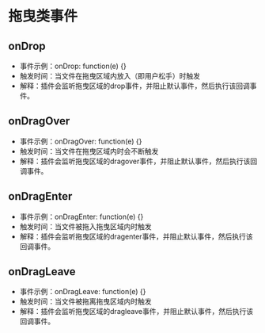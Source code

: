 # 拖曳类事件

## onDrop

* 事件示例：onDrop: function(e) {}
* 触发时间：当文件在拖曳区域内放入（即用户松手）时触发
* 解释：插件会监听拖曳区域的drop事件，并阻止默认事件，然后执行该回调事件。

## onDragOver

* 事件示例：onDragOver: function(e) {}
* 触发时间：当文件在拖曳区域内时会不断触发
* 解释：插件会监听拖曳区域的dragover事件，并阻止默认事件，然后执行该回调事件。

## onDragEnter

* 事件示例：onDragEnter: function(e) {}
* 触发时间：当文件被拖入拖曳区域内时触发
* 解释：插件会监听拖曳区域的dragenter事件，并阻止默认事件，然后执行该回调事件。

## onDragLeave

* 事件示例：onDragLeave: function(e) {}
* 触发时间：当文件被拖离拖曳区域内时触发
* 解释：插件会监听拖曳区域的dragleave事件，并阻止默认事件，然后执行该回调事件。